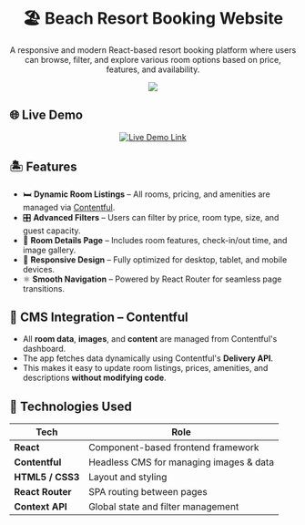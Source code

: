 <h1 align="center">🏖️ Beach Resort Booking Website</h1>

<p align="center">
  A responsive and modern React-based resort booking platform where users can browse, filter, and explore various room options based on price, features, and availability.
</p>

<p align="center">
  <img src="https://img.shields.io/badge/Built%20With-React%20%7C%20Contentful%20%7C%20HTML%20%7C%20CSS-blueviolet?style=for-the-badge&logo=react" />
</p>


## 🌐 Live Demo

<p align="center">
  <a href="https://your-netlify-or-vercel-link.com" target="_blank">
    <img src="https://img.shields.io/badge/🚀 Live Demo-Click to Visit-blue?style=for-the-badge&logo=netlify&logoColor=white" alt="Live Demo Link" />
  </a>
</p>


## 🏝️ Features

- 🛏️ **Dynamic Room Listings** – All rooms, pricing, and amenities are managed via [Contentful](https://www.contentful.com).
- 🎛️ **Advanced Filters** – Users can filter by price, room type, size, and guest capacity.
- 📄 **Room Details Page** – Includes room features, check-in/out time, and image gallery.
- 📱 **Responsive Design** – Fully optimized for desktop, tablet, and mobile devices.
- ⚛️ **Smooth Navigation** – Powered by React Router for seamless page transitions.

## 🧰 CMS Integration – Contentful

- All **room data**, **images**, and **content** are managed from Contentful's dashboard.
- The app fetches data dynamically using Contentful's **Delivery API**.
- This makes it easy to update room listings, prices, amenities, and descriptions **without modifying code**.


## 🔧 Technologies Used

| Tech             | Role                                      |
|------------------|-------------------------------------------|
| **React**        | Component-based frontend framework         |
| **Contentful**   | Headless CMS for managing images & data   |
| **HTML5 / CSS3** | Layout and styling                         |
| **React Router** | SPA routing between pages                  |
| **Context API**  | Global state and filter management         |





